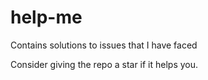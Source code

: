 # help-me
Contains solutions to issues that I have faced

Consider giving the repo a star if it helps you.
